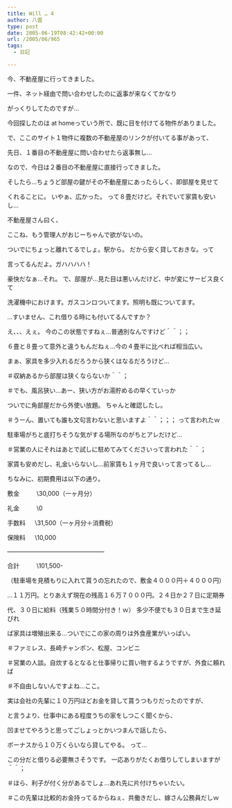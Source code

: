 ```yaml
---
title: Will … 4
author: 八雲
type: post
date: 2005-06-19T08:42:42+00:00
url: /2005/06/965
tags:
  - 日記

---
```

今、不動産屋に行ってきました。
  
一件、ネット経由で問い合わせしたのに返事が来なくてかなり
  
がっくりしてたのですが…
  
今回探したのは at homeっていう所で、既に目を付けてる物件がありました。
  
で、ここのサイト１物件に複数の不動産屋のリンクが付いてる事があって、
  
先日、１番目の不動産屋に問い合わせたら返事無し…
  
なので、今日は２番目の不動産屋に直接行ってきました。
  
そしたら…ちょうど部屋の鍵がその不動産屋にあったらしく、即部屋を見せて
  
くれることに。 いやぁ、広かった。 って８畳だけど。それでいて家賃も安いし…
  
不動産屋さん曰く、
  
ここね、もう管理人がおじーちゃんで欲がないの。
  
ついでにちょっと離れてるでしょ。駅から。 だから安く貸しておきな。って
  
言ってるんだよ。ガハハハハ！
  
豪快だなぁ…それ。 で、部屋が…見た目は悪いんだけど、中が変にサービス良くて
  
洗濯機中におけます。ガスコンロついてます。照明も既についてます。
  
…すいません、これ借りる時にも付いてるんですか？
  
え、、、えぇ。 今のこの状態ですねぇ…普通別なんですけど＾＾；；
  
６畳と８畳って意外と違うもんだねぇ…今の４畳半に比べれば相当広い。
  
まぁ、家具を多少入れるだろうから狭くはなるだろうけど…
  
＃収納あるから部屋は狭くならないか＾＾；
  
＃でも、風呂狭い…あー、狭い方がお湯貯めるの早くていっか
  
ついでに角部屋だから外使い放題。 ちゃんと確認したし。
  
＃うーん、置いても誰も文句言わないと思いますよ＾＾；；； って言われたｗ

駐車場がちと底打ちそうな気がする場所なのがちとアレだけど…
  
＃営業の人にそれはあとで試しに駐めてみてくださいって言われた＾＾；

家賃も安めだし、礼金いらないし…前家賃も１ヶ月で良いって言ってるし…
  
ちなみに、初期費用は以下の通り。
  
敷金 　 　 \30,000（一ヶ月分）
  
礼金 　 　 \0
  
手数料 　 \31,500（一ヶ月分＋消費税）
  
保険料 　 \10,000
  
&#8212;&#8212;&#8212;&#8212;&#8212;&#8212;&#8212;&#8212;&#8212;&#8212;&#8212;&#8212;&#8212;&#8212;&#8212;&#8212;
  
合計 　 　 \101,500-
  
（駐車場を見積もりに入れて貰うの忘れたので、敷金４０００円＋４０００円）

…１１万円。とりあえず現在の残高１６万７０００円。２４日か２７日に定期券
  
代、３０日に給料（残業５０時間分付き！ｗ） 多少不便でも３０日まで生き延びれ
  
ば家具は増殖出来る…ついでにこの家の周りは外食産業がいっぱい。
  
＃ファミレス、長崎チャンポン、松屋、コンビニ
  
＃営業の人談。自炊するとなると仕事帰りに買い物するようですが、外食に頼れば
  
＃不自由しないんですよね…ここ。

実は会社の先輩に１０万円ほどお金を貸して貰うつもりだったのですが、
  
と言うより、仕事中にある程度うちの家をしつこく聞くから、
  
凹ませてやろうと思ってごしょっとかいつまんで話したら、
  
ボーナスから１０万くらいなら貸してやる。 って…
  
この分だと借りる必要無さそうです。 一応ありがたくお借りしてしまいますが＾＾；
  
＃ほら、利子が付く分があるでしょ…あれ先に片付けちゃいたい。
  
＃この先輩は比較的お金持ってるからねぇ、共働きだし、嫁さん公務員だしｗ
